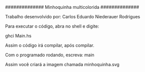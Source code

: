 ############## Minhoquinha multicolorida ##############

Trabalho desenvolvido por: Carlos Eduardo Niederauer Rodrigues

Para executar o código, abra no shell e digite:

ghci Main.hs

Assim o código irá compilar, após compilar.

Com o programado rodando, escreva: main 

Assim você criará a imagem chamada minhoquinha.svg
